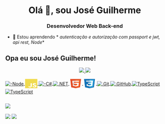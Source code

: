 <h1 align="center">Olá 👋, sou José Guilherme</h1>
<h3 align="center">Desenvolvedor Web Back-end</h3>


- 🌱 Estou aprendendo * *autenticação e autorização com passport e jwt, api rest, Node**

## Opa eu sou José Guilherme!
<div align="center">
  <a href="https://github.com/Jose-Guilherme-20">
  <img height="180em" src="https://github-readme-stats.vercel.app/api?username=Jose-Guilherme-20&show_icons=true&theme=dracula&include_all_commits=true&count_private=true"/>
  <img height="180em" src="https://github-readme-stats.vercel.app/api/top-langs/?username=Jose-Guilherme-20&layout=compact&langs_count=7&theme=dracula"/>
</div>
<div style="display: inline_block"><br>
  
  <img align="center" alt="-Node" height="30" width="40" src="https://cdn.jsdelivr.net/gh/devicons/devicon/icons/nodejs/nodejs-plain.svg">   
  <img align="center" alt="-Js" height="30" width="40" src="https://raw.githubusercontent.com/devicons/devicon/master/icons/javascript/javascript-plain.svg">
  <img align="center" alt="-C#" height="30" width="40" src="https://icongr.am/devicon/csharp-original.svg?size=120&color=181818">
  <img align="center" alt=".NET" height="30" width="40" src="https://icongr.am/devicon/dot-net-original-wordmark.svg?size=120&color=181818">
  <img align="center" alt="-HTML" height="30" width="40" src="https://raw.githubusercontent.com/devicons/devicon/master/icons/html5/html5-original.svg">
  <img align="center" alt="-CSS" height="30" width="40" src="https://raw.githubusercontent.com/devicons/devicon/master/icons/css3/css3-original.svg">
  <img align="center" alt=".Git" height="30" width="40" src="https://icongr.am/devicon/git-original.svg?size=120&color=181818">
  <img align="center" alt=".GitHub" height="30" width="40" src="https://cdn.jsdelivr.net/gh/devicons/devicon/icons/github/github-original-wordmark.svg">
    <img align="center" alt="TypeScript" height="30" width="40" src="https://icongr.am/devicon/typescript-original.svg?size=120&color=181818">
    <img align="center" alt="TypeScript" height="30" width="40" src="https://cdn.jsdelivr.net/gh/devicons/devicon/icons/microsoftsqlserver/microsoftsqlserver-plain-wordmark.svg">

  
          

</div>
  
  ##
 
<div> 
  <a href="https://instagram.com/jose.guilherme.20" target="_blank"><img src="https://img.shields.io/badge/-Instagram-%23E4405F?style=for-the-badge&logo=instagram&logoColor=white" target="_blank"></a>

  <a href = "mailto:jg005478@gmail.com"><img src="https://img.shields.io/badge/-Gmail-%23333?style=for-the-badge&logo=gmail&logoColor=white" target="_blank"></a>
  <a href="https://www.linkedin.com/in/joseguidev/" target="_blank"><img src="https://img.shields.io/badge/-LinkedIn-%230077B5?style=for-the-badge&logo=linkedin&logoColor=white" target="_blank"></a> 
  
  </div>
 
 

